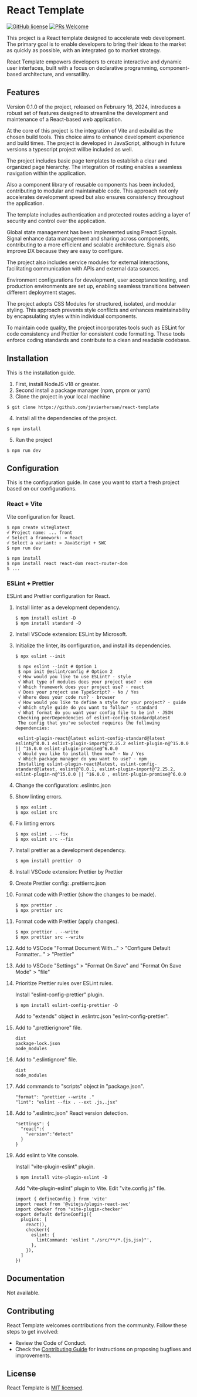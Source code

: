 # React Template

[![GitHub license](https://img.shields.io/badge/license-MIT-blue.svg)](https://github.com/javierhersan/react-template/LICENSE) [![PRs Welcome](https://img.shields.io/badge/PRs-welcome-brightgreen.svg)](https://github.com/javierhersan/react-template/CONTRIBUTING.md)

This project is a React template designed to accelerate web development. The primary goal is to enable developers to bring their ideas to the market as quickly as possible, with an integrated go to market strategy.

React Template empowers developers to create interactive and dynamic user interfaces, built with a focus on declarative programming, component-based architecture, and versatility.

## Features

Version 0.1.0 of the project, released on February 16, 2024, introduces a robust set of features designed to streamline the development and maintenance of a React-based web application.

At the core of this project is the integration of Vite and esbuild as the chosen build tools. This choice aims to enhance development experience and build times. The project is developed in JavaScript, although in future versions a typescript project willbe included as well.

The project includes basic page templates to establish a clear and organized page hierarchy. The integration of routing enables a seamless navigation within the application.

Also a component library of reusable components has been included, contributing to modular and maintainable code. This approach not only accelerates development speed but also ensures consistency throughout the application.

The template includes authentication and protected routes adding a layer of security and control over the application.

Global state management has been implemented using Preact Signals. Signal enhance data management and sharing across components, contributing to a more efficient and scalable architecture. Signals also improve DX because they are easy to configure.

The project also includes service modules for external interactions, facilitating communication with APIs and external data sources.

Environment configurations for development, user acceptance testing, and production environments are set up, enabling seamless transitions between different deployment stages.

The project adopts CSS Modules for structured, isolated, and modular styling. This approach prevents style conflicts and enhances maintainability by encapsulating styles within individual components.

To maintain code quality, the project incorporates tools such as ESLint for code consistency and Prettier for consistent code formatting. These tools enforce coding standards and contribute to a clean and readable codebase.

## Installation

This is the installation guide.

1. First, install NodeJS v18 or greater.
2. Second install a package manager (npm, pnpm or yarn)
3. Clone the project in your local machine

```console
$ git clone https://github.com/javierhersan/react-template
```

4. Install all the dependencies of the project.

```console
$ npm install
```

5. Run the project

```console
$ npm run dev
```

## Configuration

This is the configuration guide. In case you want to start a fresh project based on our configurations.

### React + Vite

Vite configuration for React.

```console
$ npm create vite@latest
√ Project name: ... front
√ Select a framework: » React
√ Select a variant: » JavaScript + SWC
$ npm run dev

$ npm install
$ npm install react react-dom react-router-dom
$ ...
```

### ESLint + Prettier

ESLint and Prettier configuration for React.

1. Install linter as a development dependency.

   ```console
   $ npm install eslint -D
   $ npm install standard -D
   ```

2. Install VSCode extension: ESLint by Microsoft.

3. Initialize the linter, its configuration, and install its dependencies.

   ```console
   $ npx eslint --init
   ```

   ```console
    $ npx eslint --init # Option 1
    $ npm init @eslint/config # Option 2
    √ How would you like to use ESLint? · style
    √ What type of modules does your project use? · esm
    √ Which framework does your project use? · react
    √ Does your project use TypeScript? · No / Yes
    √ Where does your code run? · browser
    √ How would you like to define a style for your project? · guide
    √ Which style guide do you want to follow? · standard
    √ What format do you want your config file to be in? · JSON
    Checking peerDependencies of eslint-config-standard@latest
    The config that you've selected requires the following dependencies:

    eslint-plugin-react@latest eslint-config-standard@latest eslint@^8.0.1 eslint-plugin-import@^2.25.2 eslint-plugin-n@^15.0.0 || ^16.0.0 eslint-plugin-promise@^6.0.0
    √ Would you like to install them now? · No / Yes
    √ Which package manager do you want to use? · npm
    Installing eslint-plugin-react@latest, eslint-config-standard@latest, eslint@^8.0.1, eslint-plugin-import@^2.25.2, eslint-plugin-n@^15.0.0 || ^16.0.0 , eslint-plugin-promise@^6.0.0
   ```

4. Change the configuration: .eslintrc.json

5. Show linting errors.

   ```console
   $ npx eslint .
   $ npx eslint src
   ```

6. Fix linting errors

   ```console
   $ npx eslint . --fix
   $ npx eslint src --fix
   ```

7. Install prettier as a development dependency.

   ```console
   $ npm install prettier -D
   ```

8. Install VSCode extension: Prettier by Prettier

9. Create Prettier config: .prettierrc.json

10. Format code with Prettier (show the changes to be made).

    ```console
    $ npx prettier .
    $ npx prettier src
    ```

11. Format code with Prettier (apply changes).

    ```console
    $ npx prettier . --write
    $ npx prettier src --write
    ```

12. Add to VSCode "Format Document With..." > "Configure Default Formatter.. " > "Prettier"

13. Add to VSCode "Settings" > "Format On Save" and "Format On Save Mode" > "file"

14. Prioritize Prettier rules over ESLint rules.

    Install "eslint-config-prettier" plugin.

    ```console
    $ npm install eslint-config-prettier -D
    ```

    Add to "extends" object in .eslintrc.json "eslint-config-prettier".

15. Add to ".prettierignore" file.

    ```console
    dist
    package-lock.json
    node_modules
    ```

16. Add to ".eslintignore" file.

    ```console
    dist
    node_modules
    ```

17. Add commands to "scripts" object in "package.json".

    ```console
    "format": "prettier --write ."
    "lint": "eslint --fix . --ext .js,.jsx"
    ```

18. Add to ".eslintrc.json" React version detection.

    ```console
    "settings": {
      "react":{
        "version":"detect"
      }
    }
    ```

19. Add eslint to Vite console.

    Install "vite-plugin-eslint" plugin.

    ```console
    $ npm install vite-plugin-eslint -D
    ```

    Add "vite-plugin-eslint" plugin to Vite. Edit "vite.config.js" file.

    ```console
    import { defineConfig } from 'vite'
    import react from '@vitejs/plugin-react-swc'
    import checker from 'vite-plugin-checker'
    export default defineConfig({
      plugins: [
        react(),
        checker({
          eslint: {
            lintCommand: 'eslint "./src/**/*.{js,jsx}"',
          },
        }),
      ]
    })
    ```

## Documentation

Not available.

## Contributing

React Template welcomes contributions from the community. Follow these steps to get involved:

- Review the Code of Conduct.
- Check the [Contributing Guide](https://github.com/javierhersan/react-template/CONTRIBUTING.md) for instructions on proposing bugfixes and improvements.

## License

React Template is [MIT licensed](https://github.com/javierhersan/react-template/LICENSE).
